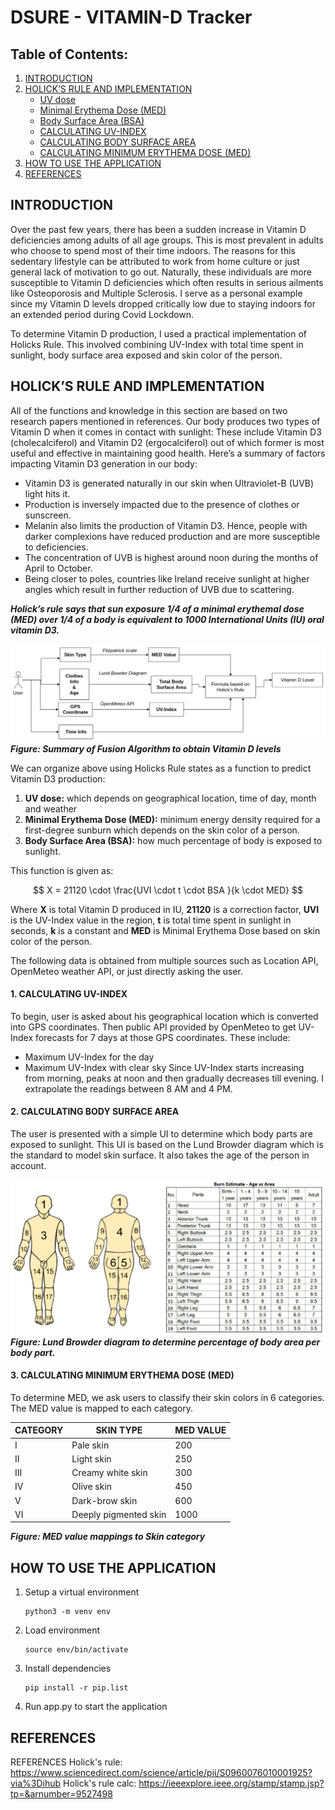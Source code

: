 # DSURE - VITAMIN-D Tracker

## Table of Contents:
1. [INTRODUCTION](#introduction)
2. [HOLICK’S RULE AND IMPLEMENTATION](#holicks-rule-and-implementation)
    - [UV dose](#uv-dose)
    - [Minimal Erythema Dose (MED)](#minimal-erythema-dose-med)
    - [Body Surface Area (BSA)](#body-surface-area-bsa)
    - [CALCULATING UV-INDEX](#calculating-uv-index)
    - [CALCULATING BODY SURFACE AREA](#calculating-body-surface-area)
    - [CALCULATING MINIMUM ERYTHEMA DOSE (MED)](#calculating-minimum-erythema-dose-med)
6. [HOW TO USE THE APPLICATION](#how-to-use-the-application)
7. [REFERENCES](#references)

## INTRODUCTION
Over the past few years, there has been a sudden increase in Vitamin D deficiencies among adults of all age groups. This 
is most prevalent in adults who choose to spend most of their time indoors. The reasons for this sedentary lifestyle can 
be attributed to work from home culture or just general lack of motivation to go out. Naturally, these individuals are more 
susceptible to Vitamin D deficiencies which often results in serious ailments like Osteoporosis and Multiple Sclerosis. I 
serve as a personal example since my Vitamin D levels dropped critically low due to staying indoors for an extended period 
during Covid Lockdown.

To determine Vitamin D production, I used a practical implementation of Holicks Rule. This involved combining UV-Index 
with total time spent in sunlight, body surface area exposed and skin color of the person.

## HOLICK’S RULE AND IMPLEMENTATION
All of the functions and knowledge in this section are based on two research papers mentioned in references.
Our body produces two types of Vitamin D when it comes in contact with sunlight: These include Vitamin D3 
(cholecalciferol) and Vitamin D2 (ergocalciferol) out of which former is most useful and effective in maintaining good 
health.
Here’s a summary of factors impacting Vitamin D3 generation in our body:
- Vitamin D3 is generated naturally in our skin when Ultraviolet-B (UVB) light hits it.
- Production is inversely impacted due to the presence of clothes or sunscreen.
- Melanin also limits the production of Vitamin D3. Hence, people with darker complexions have reduced 
production and are more susceptible to deficiencies.
- The concentration of UVB is highest around noon during the months of April to October.
- Being closer to poles, countries like Ireland receive sunlight at higher angles which result in further reduction of 
UVB due to scattering.

***Holick’s rule says that sun exposure 1/4 of a minimal erythemal dose (MED) over 1/4 of a body is equivalent to 1000 
International Units (IU) oral vitamin D3.***

![Architecture](img/architecture.png)
***Figure: Summary of Fusion Algorithm to obtain Vitamin D levels***

We can organize above using Holicks Rule states as a function to predict Vitamin D3 production:
1. **UV dose:** which depends on geographical location, time of day, month and weather
2. **Minimal Erythema Dose (MED):** minimum energy density required for a first-degree sunburn which depends on 
the skin color of a person.
3. **Body Surface Area (BSA):** how much percentage of body is exposed to sunlight.

This function is given as:

$$  
X = 21120 \cdot \frac{UVI \cdot t \cdot BSA  }{k \cdot MED}
$$

Where **X** is total Vitamin D produced in IU, **21120** is a correction factor, **UVI** is the UV-Index value in the region, **t** is total 
time spent in sunlight in seconds, **k** is a constant and **MED** is Minimal Erythema Dose based on skin color of the person.

The following data is obtained from multiple sources such as Location API, OpenMeteo weather API, or just directly asking 
the user.

#### 1. CALCULATING UV-INDEX
To begin, user is asked about his geographical location which is converted into GPS coordinates.
Then public API provided by OpenMeteo to get UV-Index forecasts for 7 days at those GPS coordinates. These include:
- Maximum UV-Index for the day
- Maximum UV-Index with clear sky
Since UV-Index starts increasing from morning, peaks at noon and then gradually decreases till evening. I extrapolate the 
readings between 8 AM and 4 PM.

#### 2. CALCULATING BODY SURFACE AREA
The user is presented with a simple UI to determine which body parts are exposed to sunlight. This UI is based on the Lund 
Browder diagram which is the standard to model skin surface. It also takes the age of the person in account.

![Lund Bowder mappings](img/lund_bowder.png)
***Figure: Lund Browder diagram to determine percentage of body area per body part.***

#### 3. CALCULATING MINIMUM ERYTHEMA DOSE (MED)
To determine MED, we ask users to classify their skin colors in 6 categories. The MED value is mapped to each category.

| CATEGORY | SKIN                   TYPE | MED  VALUE |
|----------|-----------------------------|------------|
| I        | Pale            skin        | 200        |
| II       | Light  skin                 | 250        |
| III      | Creamy white skin           | 300        |
| IV       | Olive skin                  | 450        |
| V        | Dark-brow skin              | 600        |
| VI       | Deeply pigmented skin       | 1000       |
***Figure: MED value mappings to Skin category***

## HOW TO USE THE APPLICATION
1. Setup a virtual environment
    ```
    python3 -m venv env
    ```
2. Load environment
   ```
   source env/bin/activate
   ```
3. Install dependencies
    ```
    pip install -r pip.list
    ```
4. Run app.py to start the application

## REFERENCES
REFERENCES
Holick's rule: https://www.sciencedirect.com/science/article/pii/S0960076010001925?via%3Dihub
Holick's rule calc: https://ieeexplore.ieee.org/stamp/stamp.jsp?tp=&arnumber=9527498